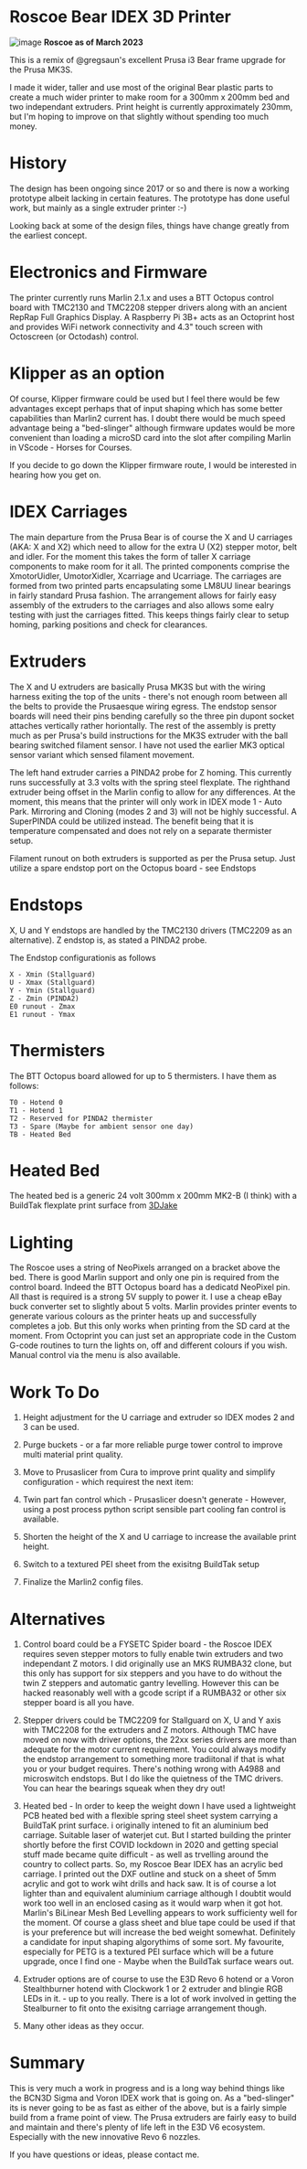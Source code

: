 # Roscoe Bear IDEX 3D Printer

![image](images/RoscoeMar23.jpeg)
__Roscoe as of March 2023__

This is a remix of @gregsaun's excellent Prusa i3 Bear frame upgrade for the Prusa MK3S.

I made it wider, taller and use most of the original Bear plastic parts to create a much wider printer to make room for a 300mm x 200mm bed and two independant extruders. Print height is currently approximately 230mm, but I'm hoping to improve on that slightly without spending too much money.


# History
The design has been ongoing since 2017 or so and there is now a working prototype albeit lacking in certain features. The prototype has done useful work, but mainly as a single extruder printer :-)

Looking back at some of the design files, things have change greatly from the earliest concept.


# Electronics and Firmware
The printer currently runs Marlin 2.1.x and uses a BTT Octopus control board with TMC2130 and TMC2208 stepper drivers along with an ancient RepRap Full Graphics Display. A Raspberry Pi 3B+ acts as an Octoprint host and provides WiFi network connectivity and 4.3" touch screen with Octoscreen (or Octodash) control.


# Klipper as an option
Of course, Klipper firmware could be used but I feel there would be few advantages except perhaps that of input shaping which has some better capabilities than Marlin2 current has. I doubt there would be much speed advantage being a "bed-slinger" although firmware updates would be more convenient than loading a microSD card into the slot after compiling Marlin in VScode - Horses for Courses.

If you decide to go down the Klipper firmware route, I would be interested in hearing how you get on.


# IDEX Carriages
The main departure from the Prusa Bear is of course the X and U carriages (AKA: X and X2) which need to allow for the extra U (X2) stepper motor, belt and idler. For the moment this takes the form of  taller X carriage components to make room for it all. The printed components comprise the XmotorUidler, UmotorXidler, Xcarriage and Ucarriage. The carriages are formed from two printed parts encapsulating some LM8UU linear bearings in fairly standard Prusa fashion. The arrangement allows for fairly easy assembly of the extruders to the carriages and also allows some ealry testing with just the carriages fitted. This keeps things fairly clear to setup homing, parking positions and check for clearances.


# Extruders
The X and U extruders are basically Prusa MK3S but with the wiring harness exiting the top of the units - there's not enough room between all the belts to provide the Prusaesque wiring egress. The endstop sensor boards will need their pins bending carefully so the three pin dupont socket attaches vertically rather horiontally. The rest of the assembly is pretty much as per Prusa's build instructions for the MK3S extruder with the ball bearing switched filament sensor. I have not used the earlier MK3 optical sensor variant which sensed filament movement.

The left hand extruder carries a PINDA2 probe for Z homing. This currently runs successfully at 3.3 volts with the spring steel flexplate. The righthand extruder being offset in the Marlin config to allow for any differences. At the moment, this means that the printer will only work in IDEX mode 1 - Auto Park. Mirroring and Cloning (modes 2 and 3) will not be highly successful. A SuperPINDA could be utilized instead. The benefit being that it is temperature compensated and does not rely on a separate thermister setup.

Filament runout on both extruders is supported as per the Prusa setup. Just utilize a spare endstop port on the Octopus board - see Endstops


# Endstops
X, U and Y endstops are handled by the TMC2130 drivers (TMC2209 as an alternative). Z endstop is, as stated a PINDA2 probe.

The Endstop configurationis as follows

    X - Xmin (Stallguard)
    U - Xmax (Stallguard)
    Y - Ymin (Stallguard)
    Z - Zmin (PINDA2)
    E0 runout - Zmax
    E1 runout - Ymax


# Thermisters
The BTT Octopus board allowed for up to 5 thermisters. I have them as follows:

    T0 - Hotend 0
    T1 - Hotend 1
    T2 - Reserved for PINDA2 thermister
    T3 - Spare (Maybe for ambient sensor one day)
    TB - Heated Bed


# Heated Bed
The heated bed is a generic 24 volt 300mm x 200mm MK2-B (I think) with a BuildTak flexplate print surface from [3DJake](https://www.3djake.uk)



# Lighting
The Roscoe uses a string of NeoPixels arranged on a bracket above the bed. There is good Marlin support and only one pin is required from the control board. Indeed the BTT Octopus board has a dedicatd NeoPixel pin. All thast is required is a strong 5V supply to power it. I use a cheap eBay buck converter set to slightly about 5 volts. Marlin provides printer events to generate various colours as the printer heats up and successfully completes a job. But this only works when printing from the SD card at the moment. From Octoprint you can just set an appropriate code in the Custom G-code routines to turn the lights on, off and different colours if you wish. Manual control via the menu is also available.


# Work To Do
1. Height adjustment for the U carriage and extruder so IDEX modes 2 and 3 can be used.

2. Purge buckets - or a far more reliable purge tower control to improve multi material print quality.

3. Move to Prusaslicer from Cura to improve print quality and simplify configuration - which requirest the next item:

4. Twin part fan control which - Prusaslicer doesn't generate - However, using a post process python script sensible part cooling fan control is available. 

5. Shorten the height of the X and U carriage to increase the available print height.

6. Switch to a textured PEI sheet from the exisitng BuildTak setup

7. Finalize the Marlin2 config files.


# Alternatives
1. Control board could be a FYSETC Spider board - the Roscoe IDEX requires seven stepper motors to fully enable twin extruders and two independant Z motors. I did originally use an MKS RUMBA32 clone, but this only has support for six steppers and you have to do without the twin Z steppers and automatic gantry levelling. However this can be hacked reasonably well with a gcode script if a RUMBA32 or other six stepper board is all you have.

2. Stepper drivers could be TMC2209 for Stallguard on X, U and Y axis with TMC2208 for the extruders and Z motors. Although TMC have moved on now with driver options, the 22xx series drivers are more than adequate for the motor current requirement. You could always modify the endstop arrangement to something more tradiitonal if that is what you or your budget requires. There's nothing wrong with A4988 and microswitch endstops. But I do like the quietness of the TMC drivers. You can hear the bearings squeak when they dry out!

3. Heated bed - In order to keep the weight down I have used a lightweight PCB heated bed with a flexible spring steel sheet system carrying a BuildTaK print surface. i originally intened to fit an aluminium bed carriage. Suitable laser of waterjet cut. But I started building the printer shortly before the first COVID lockdown in 2020 and getting special stuff made became quite difficult - as well as trvelling around the country to collect parts. So, my Roscoe Bear IDEX has an acrylic bed carriage. I printed out the DXF outline and stuck on a sheet of 5mm acrylic and got to work wiht drills and hack saw. It is of course a lot lighter than and equivalent aluminium carriage although I doubtit would work too well in an enclosed casing as it would warp when it got hot. Marlin's BiLinear Mesh Bed Levelling appears to work sufficienty well for the moment. Of course a glass sheet and blue tape could be used if that is your preference but will increase the bed weight somewhat. Definitely a candidate for input shaping algorythims of some sort. My favourite, especially for PETG is a textured PEI surface which will be a future upgrade, once I find one - Maybe when the BuildTak surface wears out.

4. Extruder options are of course to use the E3D Revo 6 hotend or a Voron Stealthburner hotend with Clockwork 1 or 2 extruder and blingie RGB LEDs in it. - up to you really. There is a lot of work involved in getting the Stealburner to fit onto the exisitng carriage arrangement though.

5. Many other ideas as they occur.

# Summary 
This is very much a work in progress and is a long way behind things like the BCN3D Sigma and Voron IDEX work that is going on. As a "bed-slinger" its is never going to be as fast as either of the above, but is a fairly simple build from a frame point of view. The Prusa extruders are fairly easy to build and maintain and there's plenty of life left in the E3D V6 ecosystem. Especially with the new innovative Revo 6 nozzles.

If you have questions or ideas, please contact me.
